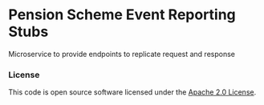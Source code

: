 
# Pension Scheme Event Reporting Stubs

Microservice to provide endpoints to replicate request and response

### License
 
This code is open source software licensed under the [Apache 2.0 License]("http://www.apache.org/licenses/LICENSE-2.0.html").